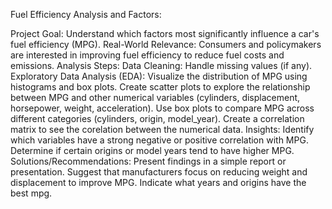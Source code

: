 Fuel Efficiency Analysis and Factors:

Project Goal: Understand which factors most significantly influence a car's fuel efficiency (MPG).
Real-World Relevance: Consumers and policymakers are interested in improving fuel efficiency to reduce fuel costs and emissions.
Analysis Steps:
Data Cleaning: Handle missing values (if any).
Exploratory Data Analysis (EDA):
Visualize the distribution of MPG using histograms and box plots.
Create scatter plots to explore the relationship between MPG and other numerical variables (cylinders, displacement, horsepower, weight, acceleration).
Use box plots to compare MPG across different categories (cylinders, origin, model_year).
Create a correlation matrix to see the corelation between the numerical data.
Insights:
Identify which variables have a strong negative or positive correlation with MPG.
Determine if certain origins or model years tend to have higher MPG.
Solutions/Recommendations:
Present findings in a simple report or presentation.
Suggest that manufacturers focus on reducing weight and displacement to improve MPG.
Indicate what years and origins have the best mpg.
